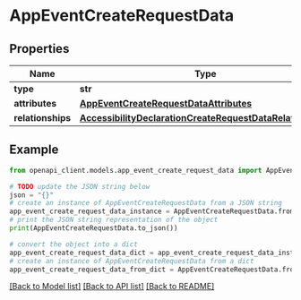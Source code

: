 # AppEventCreateRequestData


## Properties

Name | Type | Description | Notes
------------ | ------------- | ------------- | -------------
**type** | **str** |  | 
**attributes** | [**AppEventCreateRequestDataAttributes**](AppEventCreateRequestDataAttributes.md) |  | 
**relationships** | [**AccessibilityDeclarationCreateRequestDataRelationships**](AccessibilityDeclarationCreateRequestDataRelationships.md) |  | 

## Example

```python
from openapi_client.models.app_event_create_request_data import AppEventCreateRequestData

# TODO update the JSON string below
json = "{}"
# create an instance of AppEventCreateRequestData from a JSON string
app_event_create_request_data_instance = AppEventCreateRequestData.from_json(json)
# print the JSON string representation of the object
print(AppEventCreateRequestData.to_json())

# convert the object into a dict
app_event_create_request_data_dict = app_event_create_request_data_instance.to_dict()
# create an instance of AppEventCreateRequestData from a dict
app_event_create_request_data_from_dict = AppEventCreateRequestData.from_dict(app_event_create_request_data_dict)
```
[[Back to Model list]](../README.md#documentation-for-models) [[Back to API list]](../README.md#documentation-for-api-endpoints) [[Back to README]](../README.md)


